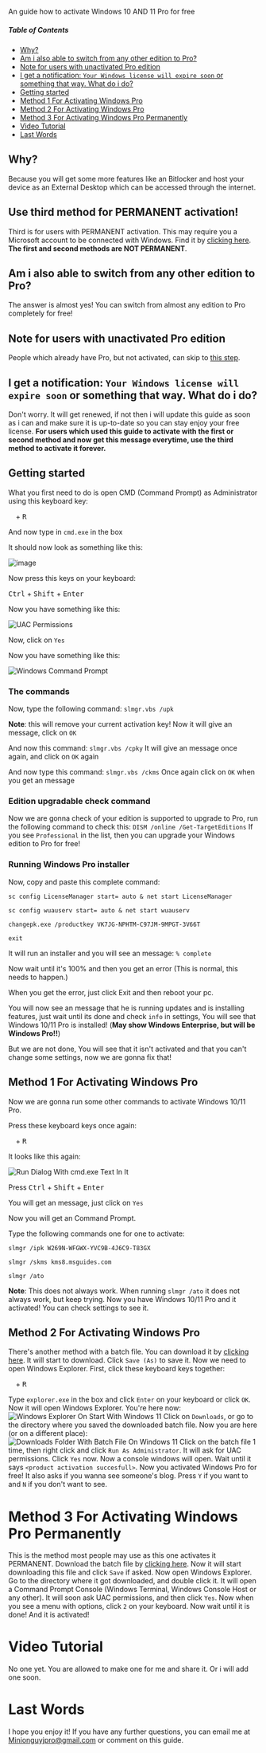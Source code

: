 An guide how to activate Windows 10 AND 11 Pro for free
##### Table of Contents  
* [Why?](#why)
* [Am i also able to switch from any other edition to Pro?](#am-i-also-able-to-switch-from-any-other-edition-to-pro)
* [Note for users with unactivated Pro edition](#note-for-users-with-unactivated-pro-edition)
* [I get a notification: ``Your Windows license will expire soon`` or something that way. What do i do?](#i-get-a-notification-your-windows-license-will-expire-soon-or-something-that-way-what-do-i-do)
* [Getting started](#getting-started)
* [Method 1 For Activating Windows Pro](#method-1-for-activating-windows-pro)
* [Method 2 For Activating Windows Pro](#method-2-for-activating-windows-pro)
* [Method 3 For Activating Windows Pro Permanently](#method-3-for-activating-windows-pro-permanently)
* [Video Tutorial](#video-tutorial)
* [Last Words](#last-words)
## Why?
Because you will get some more features like an Bitlocker and host your device as an External Desktop which can be accessed through the internet.
## Use third method for PERMANENT activation!
Third is for users with PERMANENT activation. This may require you a Microsoft account to be connected with Windows. Find it by [clicking here](#method-3-for-activating-windows-pro-permanent). **The first and second methods are NOT PERMANENT**.
## Am i also able to switch from any other edition to Pro?
The answer is almost yes! You can switch from almost any edition to Pro completely for free!
## Note for users with unactivated Pro edition
People which already have Pro, but not activated, can skip to [this step](https://gist.github.com/Minionguyjpro/d913b3931e844ad8ad9a758a4aca4b63#activating-windows-pro).
## I get a notification: ``Your Windows license will expire soon`` or something that way. What do i do?
Don't worry. It will get renewed, if not then i will update this guide as soon as i can and make sure it is up-to-date so you can stay enjoy your free license. **For users which used this guide to activate with the first or second method and now get this message everytime, use the third method to activate it forever.**
## Getting started
What you first need to do is open CMD (Command Prompt) as Administrator using this keyboard key:

<kbd><img src="https://svgshare.com/i/dg_.svg" width="11"></kbd> + <kbd>R</kbd>

And now type in ``cmd.exe`` in the box

It should now look as something like this:

![image](https://user-images.githubusercontent.com/66115754/134801377-b9769c34-8a9d-4d4f-ba8e-6c073f1ce4a2.png)

Now press this keys on your keyboard:

<kbd>Ctrl</kbd> + <kbd>Shift</kbd> + <kbd>Enter</kbd>

Now you have something like this:

![UAC Permissions](https://user-images.githubusercontent.com/66115754/134801445-9b90e121-350b-42ea-afec-b499f1fbfae9.png)

Now, click on ``Yes``

Now you have something like this:

![Windows Command Prompt](https://user-images.githubusercontent.com/66115754/134807479-53ccdaf9-feb0-49a3-9843-5bb4db016128.png)

### The commands
Now, type the following command:
``slmgr.vbs /upk``

**Note**: this will remove your current activation key!
Now it will give an message, click on ``OK``

And now this command:
``slmgr.vbs /cpky``
It will give an message once again, and click on ``OK`` again

And now type this command:
``slmgr.vbs /ckms``
Once again click on ``OK`` when you get an message
### Edition upgradable check command
Now we are gonna check of your edition is supported to upgrade to Pro, run the following command to check this:
``DISM /online /Get-TargetEditions``
If you see ``Professional`` in the list, then you can upgrade your Windows edition to Pro for free!
### Running Windows Pro installer
Now, copy and paste this complete command:

``sc config LicenseManager start= auto & net start LicenseManager``

``sc config wuauserv start= auto & net start wuauserv``

``changepk.exe /productkey VK7JG-NPHTM-C97JM-9MPGT-3V66T``

``exit``

It will run an installer and you will see an message: ``% complete``

Now wait until it's 100% and then you get an error (This is normal, this needs to happen.)

When you get the error, just click Exit and then reboot your pc.

You will now see an message that he is running updates and is installing features, just wait until its done and check ``info`` in settings, You will see that Windows 10/11 Pro is installed! (**May show Windows Enterprise, but will be Windows Pro!!**)

But we are not done, You will see that it isn't activated and that you can't change some settings, now we are gonna fix that!
## Method 1 For Activating Windows Pro
Now we are gonna run some other commands to activate Windows 10/11 Pro.

Press these keyboard keys once again:

<kbd><img src="https://svgshare.com/i/dg_.svg" width="11"></kbd> + <kbd>R</kbd>

It looks like this again:

![Run Dialog With cmd.exe Text In It](https://user-images.githubusercontent.com/66115754/134801377-b9769c34-8a9d-4d4f-ba8e-6c073f1ce4a2.png)

Press <kbd>Ctrl</kbd> + <kbd>Shift</kbd> + <kbd>Enter</kbd>

You will get an message, just click on ``Yes``

Now you will get an Command Prompt.

Type the following commands one for one to activate:

``slmgr /ipk W269N-WFGWX-YVC9B-4J6C9-T83GX``

``slmgr /skms kms8.msguides.com``

``slmgr /ato``
 
**Note**: This does not always work. When running ``slmgr /ato`` it does not always work, but keep trying.
Now you have Windows 10/11 Pro and it activated! You can check settings to see it.
## Method 2 For Activating Windows Pro
There's another method with a batch file. You can download it by [clicking here](https://freakinsoftmania.unaux.com/projects/githubgist/Activate_Windows_10_And_11_Pro_Free.bat).
It will start to download. Click ``Save (As)`` to save it. Now we need to open Windows Explorer. First, click these keyboard keys together:

<kbd><img src="https://svgshare.com/i/dg_.svg" width="11"></kbd> + <kbd>R</kbd>

Type ``explorer.exe`` in the box and click ``Enter`` on your keyboard or click ``OK``.
Now it will open Windows Explorer. You're here now:
![Windows Explorer On Start With Windows 11](https://user-images.githubusercontent.com/66115754/163762296-3bfe5cb5-0c2d-4464-9398-7eaa48c95c53.png)
Click on ``Downloads``, or go to the directory where you saved the downloaded batch file. Now you are here (or on a different place):
![Downloads Folder With Batch File On Windows 11](https://user-images.githubusercontent.com/66115754/163762758-67484b44-e0fe-402d-aad1-37b2a07373ee.png)
Click on the batch file 1 time, then right click and click ``Run As Administrator``. It will ask for UAC permissions. Click ``Yes`` now. Now a console windows will open. Wait until it says ``<product activation succesfull>``. Now you activated Windows Pro for free! It also asks if you wanna see someone's blog. Press ``Y`` if you want to and ``N`` if you don't want to see.
# Method 3 For Activating Windows Pro Permanently
This is the method most people may use as this one activates it PERMANENT.
Download the batch file by [clicking here](https://freakinsoftmania.unaux.com/projects/githubgist/Windows_10_And_11_Permanent_Activator_Tool.bat).
Now it will start downloading this file and click ``Save`` if asked. Now open Windows Explorer. Go to the directory where it got downloaded, and double click it. It will open a Command Prompt Console (Windows Terminal, Windows Console Host or any other). It will soon ask UAC  permissions, and then click ``Yes``. Now when you see a menu with options, click ``2`` on your keyboard. Now wait until it is done! And it is activated!

# Video Tutorial
No one yet. You are allowed to make one for me and share it. Or i will add one soon.
# Last Words
I hope you enjoy it!
If you have any further questions, you can email me at Minionguyjpro@gmail.com or comment on this guide.
